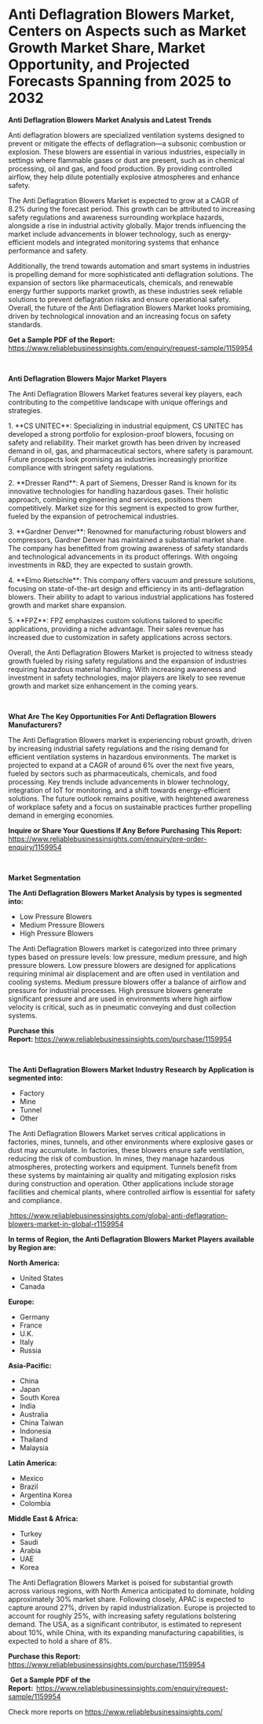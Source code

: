 <p><h1>Anti Deflagration Blowers Market, Centers on Aspects such as Market Growth Market Share, Market Opportunity, and Projected Forecasts Spanning from 2025 to 2032</h1></p><p><strong>Anti Deflagration Blowers Market Analysis and Latest Trends</strong></p>
<p><p>Anti deflagration blowers are specialized ventilation systems designed to prevent or mitigate the effects of deflagration—a subsonic combustion or explosion. These blowers are essential in various industries, especially in settings where flammable gases or dust are present, such as in chemical processing, oil and gas, and food production. By providing controlled airflow, they help dilute potentially explosive atmospheres and enhance safety.</p><p>The Anti Deflagration Blowers Market is expected to grow at a CAGR of 8.2% during the forecast period. This growth can be attributed to increasing safety regulations and awareness surrounding workplace hazards, alongside a rise in industrial activity globally. Major trends influencing the market include advancements in blower technology, such as energy-efficient models and integrated monitoring systems that enhance performance and safety. </p><p>Additionally, the trend towards automation and smart systems in industries is propelling demand for more sophisticated anti deflagration solutions. The expansion of sectors like pharmaceuticals, chemicals, and renewable energy further supports market growth, as these industries seek reliable solutions to prevent deflagration risks and ensure operational safety. Overall, the future of the Anti Deflagration Blowers Market looks promising, driven by technological innovation and an increasing focus on safety standards.</p></p>
<p><strong>Get a Sample PDF of the Report:&nbsp;</strong> <a href="https://www.reliablebusinessinsights.com/enquiry/request-sample/1159954?utm_campaign=3084&utm_medium=2&utm_source=Github&utm_content=ia&utm_term=22032025&utm_id=anti-deflagration-blowers">https://www.reliablebusinessinsights.com/enquiry/request-sample/1159954</a></p>
<p>&nbsp;</p>
<p><strong>Anti Deflagration Blowers Major Market Players</strong></p>
<p><p>The Anti Deflagration Blowers Market features several key players, each contributing to the competitive landscape with unique offerings and strategies. </p><p>1. **CS UNITEC**: Specializing in industrial equipment, CS UNITEC has developed a strong portfolio for explosion-proof blowers, focusing on safety and reliability. Their market growth has been driven by increased demand in oil, gas, and pharmaceutical sectors, where safety is paramount. Future prospects look promising as industries increasingly prioritize compliance with stringent safety regulations.</p><p>2. **Dresser Rand**: A part of Siemens, Dresser Rand is known for its innovative technologies for handling hazardous gases. Their holistic approach, combining engineering and services, positions them competitively. Market size for this segment is expected to grow further, fueled by the expansion of petrochemical industries.</p><p>3. **Gardner Denver**: Renowned for manufacturing robust blowers and compressors, Gardner Denver has maintained a substantial market share. The company has benefitted from growing awareness of safety standards and technological advancements in its product offerings. With ongoing investments in R&D, they are expected to sustain growth.</p><p>4. **Elmo Rietschle**: This company offers vacuum and pressure solutions, focusing on state-of-the-art design and efficiency in its anti-deflagration blowers. Their ability to adapt to various industrial applications has fostered growth and market share expansion.</p><p>5. **FPZ**: FPZ emphasizes custom solutions tailored to specific applications, providing a niche advantage. Their sales revenue has increased due to customization in safety applications across sectors.</p><p>Overall, the Anti Deflagration Blowers Market is projected to witness steady growth fueled by rising safety regulations and the expansion of industries requiring hazardous material handling. With increasing awareness and investment in safety technologies, major players are likely to see revenue growth and market size enhancement in the coming years.</p></p>
<p>&nbsp;</p>
<p><strong>What Are The Key Opportunities For Anti Deflagration Blowers Manufacturers?</strong></p>
<p><p>The Anti Deflagration Blowers market is experiencing robust growth, driven by increasing industrial safety regulations and the rising demand for efficient ventilation systems in hazardous environments. The market is projected to expand at a CAGR of around 6% over the next five years, fueled by sectors such as pharmaceuticals, chemicals, and food processing. Key trends include advancements in blower technology, integration of IoT for monitoring, and a shift towards energy-efficient solutions. The future outlook remains positive, with heightened awareness of workplace safety and a focus on sustainable practices further propelling demand in emerging economies.</p></p>
<p><strong>Inquire or Share Your Questions If Any Before Purchasing This Report:</strong> <a href="https://www.reliablebusinessinsights.com/enquiry/pre-order-enquiry/1159954?utm_campaign=3084&utm_medium=2&utm_source=Github&utm_content=ia&utm_term=22032025&utm_id=anti-deflagration-blowers">https://www.reliablebusinessinsights.com/enquiry/pre-order-enquiry/1159954</a></p>
<p>&nbsp;</p>
<p><strong>Market Segmentation</strong></p>
<p><strong>The Anti Deflagration Blowers Market Analysis by types is segmented into:</strong></p>
<p><ul><li>Low Pressure Blowers</li><li>Medium Pressure Blowers</li><li>High Pressure Blowers</li></ul></p>
<p><p>The Anti Deflagration Blowers market is categorized into three primary types based on pressure levels: low pressure, medium pressure, and high pressure blowers. Low pressure blowers are designed for applications requiring minimal air displacement and are often used in ventilation and cooling systems. Medium pressure blowers offer a balance of airflow and pressure for industrial processes. High pressure blowers generate significant pressure and are used in environments where high airflow velocity is critical, such as in pneumatic conveying and dust collection systems.</p></p>
<p><strong>Purchase this Report:&nbsp;</strong><a href="https://www.reliablebusinessinsights.com/purchase/1159954?utm_campaign=3084&utm_medium=2&utm_source=Github&utm_content=ia&utm_term=22032025&utm_id=anti-deflagration-blowers">https://www.reliablebusinessinsights.com/purchase/1159954</a></p>
<p>&nbsp;</p>
<p><strong>The Anti Deflagration Blowers Market Industry Research by Application is segmented into:</strong></p>
<p><ul><li>Factory</li><li>Mine</li><li>Tunnel</li><li>Other</li></ul></p>
<p><p>The Anti Deflagration Blowers Market serves critical applications in factories, mines, tunnels, and other environments where explosive gases or dust may accumulate. In factories, these blowers ensure safe ventilation, reducing the risk of combustion. In mines, they manage hazardous atmospheres, protecting workers and equipment. Tunnels benefit from these systems by maintaining air quality and mitigating explosion risks during construction and operation. Other applications include storage facilities and chemical plants, where controlled airflow is essential for safety and compliance.</p></p>
<p><a href="https://www.reliablebusinessinsights.com/global-anti-deflagration-blowers-market-in-global-r1159954?utm_campaign=3084&utm_medium=2&utm_source=Github&utm_content=ia&utm_term=22032025&utm_id=anti-deflagration-blowers">&nbsp;https://www.reliablebusinessinsights.com/global-anti-deflagration-blowers-market-in-global-r1159954</a></p>
<p><strong>In terms of Region, the Anti Deflagration Blowers Market Players available by Region are:</strong></p>
<p>
    <p> <strong> North America: </strong>
        <ul>
            <li>United States</li>
            <li>Canada</li>
        </ul>
        </p> 
    <p> <strong> Europe: </strong>
        <ul>
            <li>Germany</li>
            <li>France</li>
            <li>U.K.</li>
            <li>Italy</li>
            <li>Russia</li>
        </ul>
        </p> 
    <p> <strong> Asia-Pacific: </strong>
        <ul>
            <li>China</li>
            <li>Japan</li>
            <li>South Korea</li>
            <li>India</li>
            <li>Australia</li>
            <li>China Taiwan</li>
            <li>Indonesia</li>
            <li>Thailand</li>
            <li>Malaysia</li>
        </ul>
        </p> 
    <p> <strong> Latin America: </strong>
        <ul>
            <li>Mexico</li>
            <li>Brazil</li>
            <li>Argentina Korea</li>
            <li>Colombia</li>
        </ul>
        </p> 
    <p> <strong> Middle East & Africa: </strong>
        <ul>
            <li>Turkey</li>
            <li>Saudi</li>
            <li>Arabia</li>
            <li>UAE</li>
            <li>Korea</li>
        </ul>
    </p>
    </p>
<p><p>The Anti Deflagration Blowers Market is poised for substantial growth across various regions, with North America anticipated to dominate, holding approximately 30% market share. Following closely, APAC is expected to capture around 27%, driven by rapid industrialization. Europe is projected to account for roughly 25%, with increasing safety regulations bolstering demand. The USA, as a significant contributor, is estimated to represent about 10%, while China, with its expanding manufacturing capabilities, is expected to hold a share of 8%.</p></p>
<p><strong>Purchase this Report: </strong><a href="https://www.reliablebusinessinsights.com/purchase/1159954?utm_campaign=3084&utm_medium=2&utm_source=Github&utm_content=ia&utm_term=22032025&utm_id=anti-deflagration-blowers">https://www.reliablebusinessinsights.com/purchase/1159954</a></p>
<p>&nbsp;<strong>Get a Sample PDF of the Report:&nbsp;&nbsp;</strong><a href="https://www.reliablebusinessinsights.com/enquiry/request-sample/1159954?utm_campaign=3084&utm_medium=2&utm_source=Github&utm_content=ia&utm_term=22032025&utm_id=anti-deflagration-blowers">https://www.reliablebusinessinsights.com/enquiry/request-sample/1159954</a></p>
<p><strong></strong></p>
<p>Check more reports on <a href="https://www.reliablebusinessinsights.com/?utm_campaign=3084&utm_medium=2&utm_source=Github&utm_content=ia&utm_term=22032025&utm_id=anti-deflagration-blowers">https://www.reliablebusinessinsights.com/</a></p>